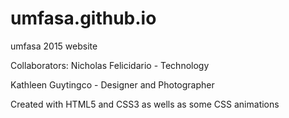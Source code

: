 # umfasa.github.io
umfasa 2015 website

Collaborators:
Nicholas Felicidario - Technology

Kathleen Guytingco - Designer and Photographer

Created with HTML5 and CSS3 as wells as some CSS animations
